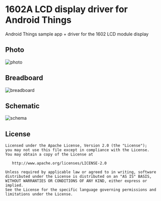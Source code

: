 1602A LCD display driver for Android Things
===========================================

Android Things sample app + driver for the 1602 LCD module display

## Photo

![photo][]

## Breadboard

![breadboard][]

## Schematic

![schema][]


## License

```
Licensed under the Apache License, Version 2.0 (the "License");
you may not use this file except in compliance with the License.
You may obtain a copy of the License at

   http://www.apache.org/licenses/LICENSE-2.0

Unless required by applicable law or agreed to in writing, software
distributed under the License is distributed on an "AS IS" BASIS,
WITHOUT WARRANTIES OR CONDITIONS OF ANY KIND, either express or implied.
See the License for the specific language governing permissions and
limitations under the License.
```

[photo]: https://raw.githubusercontent.com/Nilhcem/1602A-androidthings/master/assets/photo.jpeg
[breadboard]: https://raw.githubusercontent.com/Nilhcem/1602A-androidthings/master/assets/breadboard.png
[schema]: https://raw.githubusercontent.com/Nilhcem/1602A-androidthings/master/assets/schema.png
